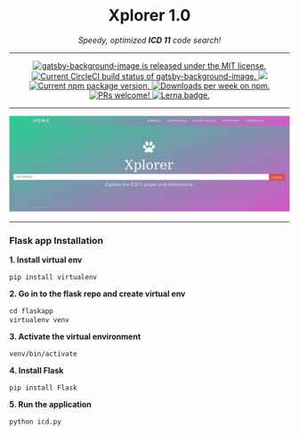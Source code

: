 <h1 align="center">
  Xplorer 1.0
</h1>
<p align="center">
  <i> Speedy, optimized <strong>ICD 11</strong> code search!</i>
</p>

--------------------------------

<p align="center">
  <a href="https://github.com/timhagn/gatsby-background-image/blob/master/LICENSE">
    <img src="https://img.shields.io/badge/license-MIT-blue.svg" alt="gatsby-background-image is released under the MIT license." />
  </a>
  <a href="https://circleci.com/gh/timhagn/gatsby-background-image">
    <img src="https://circleci.com/gh/timhagn/gatsby-background-image.svg?style=shield" alt="Current CircleCI build status of gatsby-background-image." />
  </a>
  <a href="https://codecov.io/gh/timhagn/gatsby-background-image">
    <img src="https://codecov.io/gh/timhagn/gatsby-background-image/branch/master/graph/badge.svg" />
  </a>
  <a href="https://www.npmjs.org/package/gatsby-background-image">
    <img src="https://img.shields.io/npm/v/gatsby-background-image.svg" alt="Current npm package version." />
  </a>
  <a href="https://npmcharts.com/compare/gatsby-background-image?minimal=true">
    <img src="https://img.shields.io/npm/dw/gatsby-background-image.svg" alt="Downloads per week on npm." />
  </a>
  <a href="https://github.com/timhagn/gatsby-background-image/blob/master/CONTRIBUTING.md">
    <img src="https://img.shields.io/badge/PRs-welcome-brightgreen.svg" alt="PRs welcome!" />
  </a>
  <a href="https://lerna.js.org/">
    <img src="https://img.shields.io/badge/maintained%20with-lerna-0a7bbb.svg" alt="Lerna badge." />
  </a>  
</p>

------------------------------------

![img](img/explorer.png)


---------------------------------


### Flask app Installation


**1. Install virtual env**
```
pip install virtualenv
```

**2. Go in to the flask repo and create virtual env**

```
cd flaskapp
virtualenv venv
```

**3. Activate the virtual environment**
```
venv/bin/activate
```

**4. Install Flask**
```
pip install Flask
```

**5. Run the application**
```
python icd.py
```
